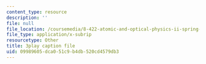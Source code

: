 ```yaml
---
content_type: resource
description: ''
file: null
file_location: /coursemedia/8-422-atomic-and-optical-physics-ii-spring-2013/09989605dca051c9b4db520cd4579db3_lJOuPmI--5c.vtt
file_type: application/x-subrip
resourcetype: Other
title: 3play caption file
uid: 09989605-dca0-51c9-b4db-520cd4579db3
---
```

